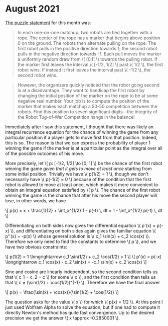 # August 2021

[The puzzle statement](https://www.janestreet.com/puzzles/robot-tug-of-war-index/) for this month was:

> In each one-on-one matchup, two robots are tied together with a rope. The center of the rope has a marker that begins above position 0 on the ground. The robots then alternate pulling on the rope. The first robot pulls in the positive direction towards 1; the second robot pulls in the negative direction towards -1. Each pull moves the marker a uniformly random draw from \\( [0,1] \\) towards the pulling robot. If the marker first leaves the interval \\( [-1/2, 1/2] \\) past \\( 1/2 \\), the first robot wins. If instead it first leaves the interval past \\( -1/2 \\), the second robot wins.

> However, the organizers quickly noticed that the robot going second is at a disadvantage. They want to handicap the first robot by changing the initial position of the marker on the rope to be at some negative real number. Your job is to compute the position of the marker that makes each matchup a 50-50 competition between the robots. Find this position to seven significant digits—the integrity of the Robot Tug-of-War Competition hangs in the balance!

Immediately after I saw this statement, I thought that there was likely an integral recurrence equation for the chance of winning the game from any particular position if a player gets to move first from that position. Indeed, this is so. The reason is that we can express the probability of player 1 winning the game if the marker is at a particular point as the integral over all of the possible outcomes of his move.

More precisely, let \\( p: [-1/2, 1/2] \to [0, 1] \\) be the chance of the first robot winning the game *given that it gets to move at least once* starting from some initial position. Trivially we have \\( p(1/2) = 1 \\), though we don't necessarily have \\( p(-1/2) = 0 \\) because of the condition that the first robot is allowed to move at least once, which makes it more convenient to obtain an integral equation satisfied by \\( p \\). The chance of the first robot winning the game is the chance that after his move the second player will lose, in other words, we have

\\[ p(x) = x + \\frac{1}{2} + \\int_x^{1/2} 1 - p(-t) \\, dt = 1 - \\int_x^{1/2} p(-t) \\, dt \\]

Differentiating on both sides now gives the differential equation \\( p'(x) = p(-x) \\), and differentiating on both sides again gives the familiar equation \\( p''(x) = -p(x) \\) whose general solution is \\( c_1 \\sin(x) + c_2 \\cos(x) \\). Therefore we only need to find the constants to determine \\( p \\), and we have two obvious constraints:

\\[ p(1/2) = 1 \\longrightarrow c_1 \\sin(1/2) + c_2 \\cos(1/2) = 1 \\]
\\[ p'(x) = p(-x) \\longrightarrow c_1 \\cos(x) - c_2 \\sin(x) = -c_1 \\sin(x) + c_2 \\cos(x) \\]

Sine and cosine are linearly independent, so the second condition tells us that \\( c_1 = c_2 = c \\) for some \\( c \\), and the first condition then tells us that \\( c = (\\sin(1/2) + \\cos(1/2))^{-1} \\). Therefore we have the final answer

\\[ p(x) = \\frac{\\sin(x) + \\cos(x)}{\\sin(1/2) + \\cos(1/2)} \\]

The question asks for the value \\( x \\) for which \\( p(x) = 1/2 \\). At this point I just used Wolfram Alpha to solve the equation, but if one had to compute it directly Newton's method has quite fast convergence. Up to the desired precision we get the answer \\( x \\approx -0.2850001 \\).
